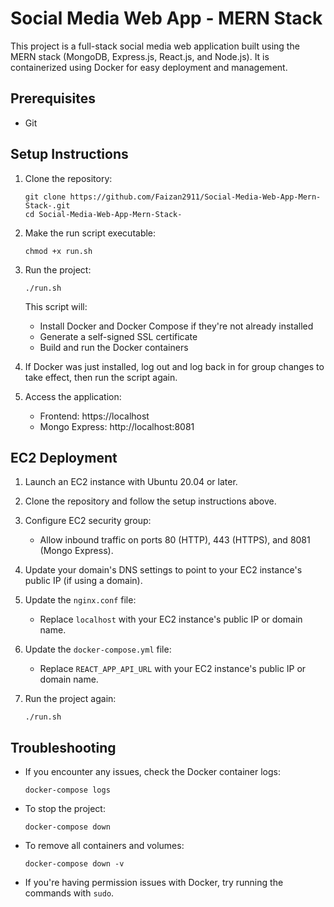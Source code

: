 # Social Media Web App - MERN Stack

This project is a full-stack social media web application built using the MERN stack (MongoDB, Express.js, React.js, and Node.js). It is containerized using Docker for easy deployment and management.

## Prerequisites

- Git

## Setup Instructions

1. Clone the repository:
   ```
   git clone https://github.com/Faizan2911/Social-Media-Web-App-Mern-Stack-.git
   cd Social-Media-Web-App-Mern-Stack-
   ```

2. Make the run script executable:
   ```
   chmod +x run.sh
   ```

3. Run the project:
   ```
   ./run.sh
   ```
   This script will:
   - Install Docker and Docker Compose if they're not already installed
   - Generate a self-signed SSL certificate
   - Build and run the Docker containers

4. If Docker was just installed, log out and log back in for group changes to take effect, then run the script again.

5. Access the application:
   - Frontend: https://localhost
   - Mongo Express: http://localhost:8081

## EC2 Deployment

1. Launch an EC2 instance with Ubuntu 20.04 or later.

2. Clone the repository and follow the setup instructions above.

3. Configure EC2 security group:
   - Allow inbound traffic on ports 80 (HTTP), 443 (HTTPS), and 8081 (Mongo Express).

4. Update your domain's DNS settings to point to your EC2 instance's public IP (if using a domain).

5. Update the `nginx.conf` file:
   - Replace `localhost` with your EC2 instance's public IP or domain name.

6. Update the `docker-compose.yml` file:
   - Replace `REACT_APP_API_URL` with your EC2 instance's public IP or domain name.

7. Run the project again:
   ```
   ./run.sh
   ```

## Troubleshooting

- If you encounter any issues, check the Docker container logs:
  ```
  docker-compose logs
  ```

- To stop the project:
  ```
  docker-compose down
  ```

- To remove all containers and volumes:
  ```
  docker-compose down -v
  ```

- If you're having permission issues with Docker, try running the commands with `sudo`.
